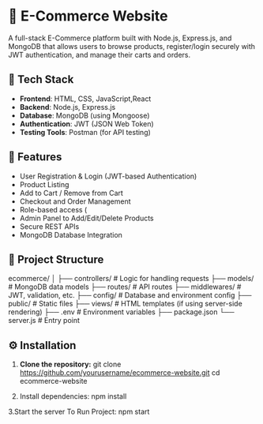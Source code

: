 # 🛒 E-Commerce Website

A full-stack E-Commerce platform built with Node.js, Express.js, and MongoDB that allows users to browse products, register/login securely with JWT authentication, and manage their carts and orders.

## 🔧 Tech Stack

- **Frontend**: HTML, CSS, JavaScript,React
- **Backend**: Node.js, Express.js
- **Database**: MongoDB (using Mongoose)
- **Authentication**: JWT (JSON Web Token)
- **Testing Tools**: Postman (for API testing)

## 🚀 Features

- User Registration & Login (JWT-based Authentication)
- Product Listing
- Add to Cart / Remove from Cart
- Checkout and Order Management
- Role-based access (
- Admin Panel to Add/Edit/Delete Products
- Secure REST APIs
- MongoDB Database Integration

## 📁 Project Structure

ecommerce/
│
├── controllers/ # Logic for handling requests
├── models/ # MongoDB data models
├── routes/ # API routes
├── middlewares/ # JWT, validation, etc.
├── config/ # Database and environment config
├── public/ # Static files
├── views/ # HTML templates (if using server-side rendering)
├── .env # Environment variables
├── package.json
└── server.js # Entry point
## ⚙️ Installation

1. **Clone the repository:**
git clone https://github.com/yourusername/ecommerce-website.git
cd ecommerce-website

2. Install dependencies:
npm install

3.Start the server To Run Project:
npm start
